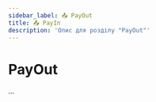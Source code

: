 ```yaml
---
sidebar_label: 📤 PayOut
title: 📤 PayIn
description: 'Опис для розділу "PayOut"' 
---
```


# PayOut

...